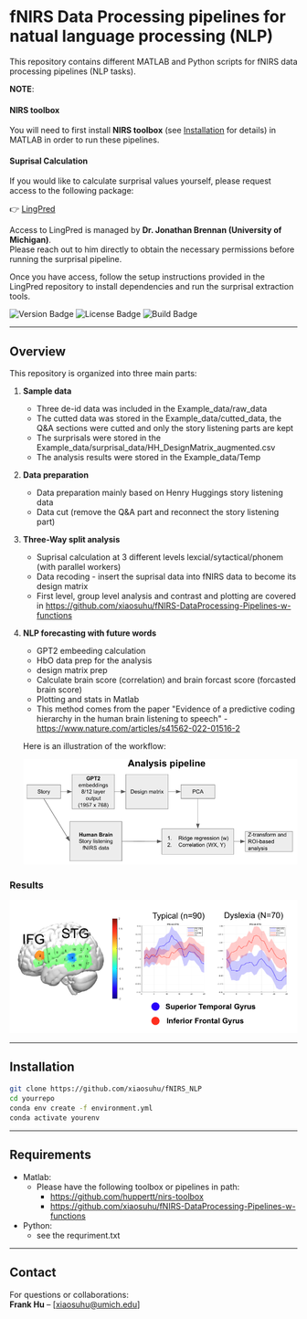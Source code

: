 # fNIRS Data Processing pipelines for natual language processing (NLP)

This repository contains different MATLAB and Python scripts for fNIRS data processing pipelines (NLP tasks). 

**NOTE**:
#### NIRS toolbox
You will need to first install **NIRS toolbox** (see [Installation](#installation) for details) in MATLAB in order to run these pipelines.

#### Suprisal Calculation

If you would like to calculate surprisal values yourself, please request access to the following package:

👉 [LingPred](https://github.com/cnllab/lingpred)

Access to LingPred is managed by **Dr. Jonathan Brennan (University of Michigan)**.  
Please reach out to him directly to obtain the necessary permissions before running the surprisal pipeline.  

Once you have access, follow the setup instructions provided in the LingPred repository to install dependencies and run the surprisal extraction tools.

<p align="left">
  <img src="https://img.shields.io/badge/version-0.1-blue" alt="Version Badge">
  <img src="https://img.shields.io/badge/license-MIT-green" alt="License Badge">
  <img src="https://img.shields.io/badge/build-building_inprogress-yellow" alt="Build Badge">
</p>

---

## Overview
This repository is organized into three main parts:
1. **Sample data**
   - Three de-id data was included in the Example_data/raw_data
   - The cutted data was stored in the Example_data/cutted_data, the Q&A sections were cutted and only the story listening parts are kept
   - The surprisals were stored in the Example_data/surprisal_data/HH_DesignMatrix_augmented.csv
   - The analysis results were stored in the Example_data/Temp

2. **Data preparation**
   - Data preparation mainly based on Henry Huggings story listening data
   - Data cut (remove the Q&A part and reconnect the story listening part)

3. **Three-Way split analysis**  
   - Suprisal calculation at 3 different levels lexcial/sytactical/phonem (with parallel workers)  
   - Data recoding - insert the suprisal data into fNIRS data to become its design matrix
   - First level, group level analysis and contrast and plotting are covered in https://github.com/xiaosuhu/fNIRS-DataProcessing-Pipelines-w-functions

4. **NLP forecasting with future words**  
   - GPT2 embeeding calculation  
   - HbO data prep for the analysis
   - design matrix prep
   - Calculate brain score (correlation) and brain forcast score (forcasted brain score)
   - Plotting and stats in Matlab
   - This method comes from the paper "Evidence of a predictive coding hierarchy in the human brain listening to speech" - https://www.nature.com/articles/s41562-022-01516-2

   Here is an illustration of the workflow:

   ![Workflow Diagram](Forcasting_pipeline.png)

### Results
![Workflow Diagram](sample-result.png)

---

## Installation
```bash
git clone https://github.com/xiaosuhu/fNIRS_NLP
cd yourrepo
conda env create -f environment.yml
conda activate yourenv
```

---

## Requirements
- Matlab:
  - Please have the following toolbox or pipelines in path:
    - https://github.com/huppertt/nirs-toolbox
    - https://github.com/xiaosuhu/fNIRS-DataProcessing-Pipelines-w-functions
- Python:
  - see the requriment.txt

---

## Contact
For questions or collaborations:  
**Frank Hu** – [xiaosuhu@umich.edu]  
